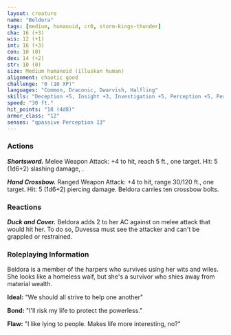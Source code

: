 ```yaml
---
layout: creature
name: "Beldora"
tags: [medium, humanoid, cr0, storm-kings-thunder]
cha: 16 (+3)
wis: 12 (+1)
int: 16 (+3)
con: 10 (0)
dex: 14 (+2)
str: 10 (0)
size: Medium humanoid (illuskan human)
alignment: chaotic good
challenge: "0 (10 XP)"
languages: "Common, Draconic, Dwarvish, Halfling"
skills: "Deception +5, Insight +3, Investigation +5, Perception +5, Persuasion +5"
speed: "30 ft."
hit_points: "18 (4d8)"
armor_class: "12"
senses: "qpassive Perception 13"
---
```


### Actions

***Shortsword.*** Melee Weapon Attack: +4 to hit, reach 5 ft., one target. Hit: 5 (1d6+2) slashing damage, .

***Hand Crossbow.*** Ranged Weapon Attack: +4 to hit, range 30/120 ft., one target. Hit: 5 (1d6+2) piercing damage. Beldora carries ten crossbow bolts.

### Reactions

***Duck and Cover.*** Beldora adds 2 to her AC against on melee attack that would hit her. To do so, Duvessa must see the attacker and can't be grappled or restrained.

### Roleplaying Information

Beldora is a member of the harpers who survives using her wits and wiles. She looks like a homeless waif, but she's a survivor who shies away from material wealth.

**Ideal:** "We should all strive to help one another"

**Bond:** "I'll risk my life to protect the powerless."

**Flaw:** "I like lying to people. Makes life more interesting, no?"
